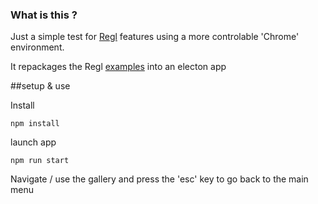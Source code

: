 ### What is this ?
Just a simple test for [Regl](https://github.com/regl-project/regl) features using a more controlable 'Chrome'
environment.

It repackages the Regl [examples](https://github.com/regl-project/regl-gallery) into an electon app


##setup & use

Install
```
npm install
```

launch app
```
npm run start
```

Navigate / use the gallery and press the 'esc' key to go back to the main menu
